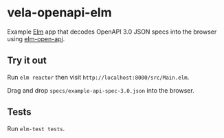 # vela-openapi-elm

Example [Elm](https://elm-lang.org/) app that decodes OpenAPI 3.0 JSON specs into the browser using [elm-open-api](https://package.elm-lang.org/packages/wolfadex/elm-open-api/). 

## Try it out

Run `elm reactor` then visit `http://localhost:8000/src/Main.elm`.

Drag and drop `specs/example-api-spec-3.0.json` into the browser.

## Tests

Run `elm-test tests`.